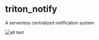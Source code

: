 # triton_notify
A serverless centralized notification system

![alt text](https://travis-ci.com/ryux00/triton_notify.svg?branch=master "Travis Build Info")
